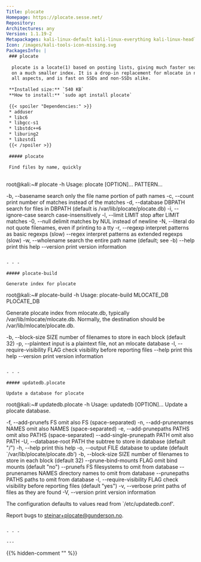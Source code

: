 ```yaml
---
Title: plocate
Homepage: https://plocate.sesse.net/
Repository: 
Architectures: any
Version: 1.1.19-2
Metapackages: kali-linux-default kali-linux-everything kali-linux-headless kali-linux-large 
Icon: /images/kali-tools-icon-missing.svg
PackagesInfo: |
 ### plocate
 
  plocate is a locate(1) based on posting lists, giving much faster searches
  on a much smaller index. It is a drop-in replacement for mlocate in nearly
  all aspects, and is fast on SSDs and non-SSDs alike.
 
 **Installed size:** `540 KB`  
 **How to install:** `sudo apt install plocate`  
 
 {{< spoiler "Dependencies:" >}}
 * adduser
 * libc6 
 * libgcc-s1 
 * libstdc++6 
 * liburing2 
 * libzstd1 
 {{< /spoiler >}}
 
 ##### plocate
 
 Find files by name, quickly
 
 ```
 root@kali:~# plocate -h
 Usage: plocate [OPTION]... PATTERN...
 
   -b, --basename         search only the file name portion of path names
   -c, --count            print number of matches instead of the matches
   -d, --database DBPATH  search for files in DBPATH
                          (default is /var/lib/plocate/plocate.db)
   -i, --ignore-case      search case-insensitively
   -l, --limit LIMIT      stop after LIMIT matches
   -0, --null             delimit matches by NUL instead of newline
   -N, --literal          do not quote filenames, even if printing to a tty
   -r, --regexp           interpret patterns as basic regexps (slow)
       --regex            interpret patterns as extended regexps (slow)
   -w, --wholename        search the entire path name (default; see -b)
       --help             print this help
       --version          print version information
 ```
 
 - - -
 
 ##### plocate-build
 
 Generate index for plocate
 
 ```
 root@kali:~# plocate-build -h
 Usage: plocate-build MLOCATE_DB PLOCATE_DB
 
 Generate plocate index from mlocate.db, typically /var/lib/mlocate/mlocate.db.
 Normally, the destination should be /var/lib/mlocate/plocate.db.
 
   -b, --block-size SIZE  number of filenames to store in each block (default 32)
   -p, --plaintext        input is a plaintext file, not an mlocate database
   -l, --require-visibility FLAG  check visibility before reporting files
       --help             print this help
       --version          print version information
 ```
 
 - - -
 
 ##### updatedb.plocate
 
 Update a database for plocate
 
 ```
 root@kali:~# updatedb.plocate -h
 Usage: updatedb [OPTION]...
 Update a plocate database.
 
   -f, --add-prunefs FS           omit also FS (space-separated)
   -n, --add-prunenames NAMES     omit also NAMES (space-separated)
   -e, --add-prunepaths PATHS     omit also PATHS (space-separated)
       --add-single-prunepath PATH  omit also PATH
   -U, --database-root PATH       the subtree to store in database (default "/")
   -h, --help                     print this help
   -o, --output FILE              database to update (default
                                  `/var/lib/plocate/plocate.db')
   -b, --block-size SIZE          number of filenames to store
                                  in each block (default 32)
       --prune-bind-mounts FLAG   omit bind mounts (default "no")
       --prunefs FS               filesystems to omit from database
       --prunenames NAMES         directory names to omit from database
       --prunepaths PATHS         paths to omit from database
   -l, --require-visibility FLAG  check visibility before reporting files
                                  (default "yes")
   -v, --verbose                  print paths of files as they are found
   -V, --version                  print version information
 
 The configuration defaults to values read from
 `/etc/updatedb.conf'.
 
 Report bugs to steinar+plocate@gunderson.no.
 ```
 
 - - -
 
---
```

{{% hidden-comment "<!--Do not edit anything above this line-->" %}}
